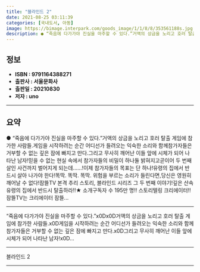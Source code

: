 ```yaml
---
title: "블라인드 2"
date: 2021-08-25 03:11:39
categories: [국내도서, 아동]
image: https://bimage.interpark.com/goods_image/1/1/8/8/353561188s.jpg
description: ● “죽음에 다가가야 진실을 마주할 수 있다.”거액의 상금을 노리고 호러 탈출 게임에 참가한 사람들.게임을 시작하려는 순간 어디선가 들려오는 익숙한 소리와 함께참가자들은 거부할 수 없는 깊은 잠에 빠지고 만다.그리고 무사히 깨어난 이들 앞에 시체가 되어 나타난 남자!믿을 수 없는 현실
---
```


## **정보**

- **ISBN : 9791164388271**
- **출판사 : 서울문화사**
- **출판일 : 20210830**
- **저자 : uno**

------



## **요약**

●  “죽음에 다가가야 진실을 마주할 수 있다.”거액의 상금을 노리고 호러 탈출 게임에 참가한 사람들.게임을 시작하려는 순간 어디선가 들려오는 익숙한 소리와 함께참가자들은 거부할 수 없는 깊은 잠에 빠지고 만다.그리고 무사히 깨어난 이들 앞에 시체가 되어 나타난 남자!믿을 수 없는 현실 속에서 참가자들의 비밀이 하나둘 밝혀지고곧이어 두 번째 살인 사건까지 벌어지게 되는데……!이제 참가자들의 목표는 단 하나!유령의 집에서 반드시 살아 나가야 한다!똑딱. 똑딱. 똑딱. 위험을 부르는 소리가 들린다면,당신은 영원히 깨어날 수 없다!잠뜰TV 본격 추리 스토리, 블라인드 시리즈 그 두 번째 이야기!깊은 산속 유령의 집에서 반드시 탈출하라!!★ 소개구독자 수 195만 명!! 스토리텔링 크리에이터!!잠뜰TV는 크리에이터 잠뜰...

------

“죽음에 다가가야 진실을 마주할 수 있다.”x0Dx0D거액의 상금을 노리고 호러 탈출 게임에 참가한 사람들.x0D게임을 시작하려는 순간 어디선가 들려오는 익숙한 소리와 함께 참가자들은 거부할 수 없는 깊은 잠에 빠지고 만다.x0D그리고 무사히 깨어난 이들 앞에 시체가 되어 나타난 남자!x0D... 

------


블라인드 2 

------


